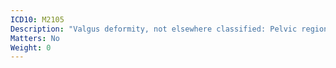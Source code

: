 ```yaml
---
ICD10: M2105
Description: "Valgus deformity, not elsewhere classified: Pelvic region and thigh"
Matters: No
Weight: 0
---
```

